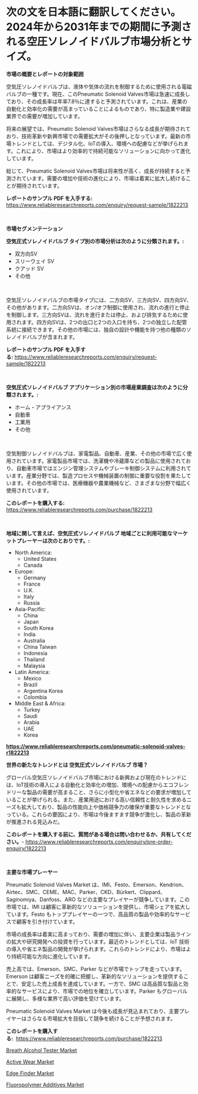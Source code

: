 <p><h1>次の文を日本語に翻訳してください。2024年から2031年までの期間に予測される空圧ソレノイドバルブ市場分析とサイズ。</h1></p><p><strong>市場の概要とレポートの対象範囲</strong></p>
<p><p>空気圧ソレノイドバルブは、液体や気体の流れを制御するために使用される電磁バルブの一種です。現在、このPneumatic Solenoid Valves市場は急速に成長しており、その成長率は年率7.8％に達すると予測されています。これは、産業の自動化と効率化の需要が高まっていることによるものであり、特に製造業や建設業界での需要が増加しています。</p><p>将来の展望では、Pneumatic Solenoid Valves市場はさらなる成長が期待されており、技術革新や新興市場での需要拡大がその後押しとなっています。最新の市場トレンドとしては、デジタル化、IoTの導入、環境への配慮などが挙げられます。これにより、市場はより効率的で持続可能なソリューションに向かって進化しています。</p><p>総じて、Pneumatic Solenoid Valves市場は将来性が高く、成長が持続すると予測されています。需要の増加や技術の進化により、市場は着実に拡大し続けることが期待されています。</p></p>
<p><strong>レポートのサンプル PDF を入手する:</strong> <a href="https://www.reliableresearchreports.com/enquiry/request-sample/1822213">https://www.reliableresearchreports.com/enquiry/request-sample/1822213</a></p>
<p>&nbsp;</p>
<p><strong>市場セグメンテーション</strong></p>
<p><strong>空気圧式ソレノイドバルブ タイプ別の市場分析は次のように分類されます。:</strong></p>
<p><ul><li>双方向SV</li><li>スリーウェイ SV</li><li>クアッド SV</li><li>その他</li></ul></p>
<p>&nbsp;</p>
<p><p>空気圧ソレノイドバルブの市場タイプには、二方向SV、三方向SV、四方向SV、その他があります。二方向SVは、オン/オフ制御に使用され、流れの進行と停止を制御します。三方向SVは、流れを進行または停止、および排気するために使用されます。四方向SVは、2つの出口と2つの入口を持ち、2つの独立した配管系統に接続できます。その他の市場には、独自の設計や機能を持つ他の種類のソレノイドバルブが含まれます。</p></p>
<p><strong>レポートのサンプル PDF を入手する:</strong>&nbsp;<a href="https://www.reliableresearchreports.com/enquiry/request-sample/1822213">https://www.reliableresearchreports.com/enquiry/request-sample/1822213</a></p>
<p>&nbsp;</p>
<p><strong> 空気圧式ソレノイドバルブ アプリケーション別の市場産業調査は次のように分類されます。:</strong></p>
<p><ul><li>ホーム・アプライアンス</li><li>自動車</li><li>工業用</li><li>その他</li></ul></p>
<p>&nbsp;</p>
<p><p>空気制御ソレノイドバルブは、家電製品、自動車、産業、その他の市場で広く使用されています。家電製品市場では、洗濯機や冷蔵庫などの製品に使用されており、自動車市場ではエンジン管理システムやブレーキ制御システムに利用されています。産業分野では、製造プロセスや機械装置の制御に重要な役割を果たしています。その他の市場では、医療機器や農業機械など、さまざまな分野で幅広く使用されています。</p></p>
<p><strong>このレポートを購入する:</strong>&nbsp; <a href="https://www.reliableresearchreports.com/purchase/1822213">https://www.reliableresearchreports.com/purchase/1822213</a></p>
<p>&nbsp;</p>
<p><strong>地域に関して言えば、空気圧式ソレノイドバルブ 地域ごとに利用可能なマーケットプレーヤーは次のとおりです。:</strong></p>
<p><ul>
    <li>
        North America:
        <ul>
            <li>United States</li>
            <li>Canada</li>
        </ul>
    </li>
    <li>
        Europe:
        <ul>
            <li>Germany</li>
            <li>France</li>
            <li>U.K.</li>
            <li>Italy</li>
            <li>Russia</li>
        </ul>
    </li>
    <li>
        Asia-Pacific:
        <ul>
            <li>China</li>
            <li>Japan</li>
            <li>South Korea</li>
            <li>India</li>
            <li>Australia</li>
            <li>China Taiwan</li>
            <li>Indonesia</li>
            <li>Thailand</li>
            <li>Malaysia</li>
        </ul>
    </li>
    <li>
        Latin America:
        <ul>
            <li>Mexico</li>
            <li>Brazil</li>
            <li>Argentina Korea</li>
            <li>Colombia</li>
        </ul>
    </li>
    <li>
        Middle East & Africa:
        <ul>
            <li>Turkey</li>
            <li>Saudi</li>
            <li>Arabia</li>
            <li>UAE</li>
            <li>Korea</li>
        </ul>
    </li>
    </ul></p>
<p><strong><a href="https://www.reliableresearchreports.com/pneumatic-solenoid-valves-r1822213">https://www.reliableresearchreports.com/pneumatic-solenoid-valves-r1822213</a></strong>&nbsp;</p>
<p><strong>世界の新たなトレンドとは 空気圧式ソレノイドバルブ 市場？</strong></p>
<p><p>グローバル空気圧ソレノイドバルブ市場における新興および現在のトレンドには、IoT技術の導入による自動化と効率化の増加、環境への配慮からエコフレンドリーな製品の需要が高まること、さらに小型化や省エネなどの要求が増加していることが挙げられる。また、産業用途における高い信頼性と耐久性を求めるニーズも拡大しており、製品の性能向上や価格競争力の確保が重要なトレンドとなっている。これらの要因により、市場は今後ますます競争が激化し、製品の革新が推進される見込みだ。</p></p>
<p><strong>このレポートを購入する前に、質問がある場合は問い合わせるか、共有してください。</strong>- <a href="https://www.reliableresearchreports.com/enquiry/pre-order-enquiry/1822213">https://www.reliableresearchreports.com/enquiry/pre-order-enquiry/1822213</a></p>
<p>&nbsp;</p>
<p><strong>主要な市場プレーヤー</strong></p>
<p><p>Pneumatic Solenoid Valves Market は、IMI、Festo、Emerson、Kendrion、Airtec、SMC、CEME、MAC、Parker、CKD、Bürkert、Clippard、Saginomiya、Danfoss、ARO などの主要なプレイヤーが競争しています。この市場では、IMI は顧客に革新的なソリューションを提供し、市場シェアを拡大しています。Festo もトッププレイヤーの一つで、高品質の製品や効率的なサービスで顧客を引き付けています。</p><p>市場の成長率は着実に高まっており、需要の増加に伴い、主要企業は製品ラインの拡大や研究開発への投資を行っています。最近のトレンドとしては、IoT 技術の導入や省エネ製品の開発が挙げられます。これらのトレンドにより、市場はより持続可能な方向に進化しています。</p><p>売上高では、Emerson、SMC、Parker などが市場でトップを走っています。Emerson は顧客ニーズを的確に把握し、革新的なソリューションを提供することで、安定した売上成長を達成しています。一方で、SMC は高品質な製品と効率的なサービスにより、市場での地位を確立しています。Parker もグローバルに展開し、多様な業界で高い評価を受けています。</p><p>Pneumatic Solenoid Valves Market は今後も成長が見込まれており、主要プレイヤーはさらなる市場拡大を目指して競争を続けることが予想されます。</p></p>
<p><strong>このレポートを購入する:</strong>&nbsp;&nbsp;<a href="https://www.reliableresearchreports.com/purchase/1822213">https://www.reliableresearchreports.com/purchase/1822213</a></p>
<p><p><a href="https://github.com/changoleonlaverguenzanoexiste/Market-Research-Report-List-2/blob/main/breath-alcohol-tester-market.md">Breath Alcohol Tester Market</a></p><p><a href="https://www.linkedin.com/pulse/active-wear-market-size-outlook-forecast-2024-2031-magnum-market-nc3ke?trackingId=SvFGKIT6B%2FMeZYpq%2BjAoug%3D%3D">Active Wear Market</a></p><p><a href="https://github.com/dimitrishawkinswaynenp91rgz/Market-Research-Report-List-2/blob/main/edge-finder-market.md">Edge Finder Market</a></p><p><a href="https://www.linkedin.com/pulse/fluoropolymer-additives-market-size-growth-forecast-from-2024-kx0le?trackingId=TcP%2FAsUtxvXesTv2ZgHOkA%3D%3D">Fluoropolymer Additives Market</a></p></p>